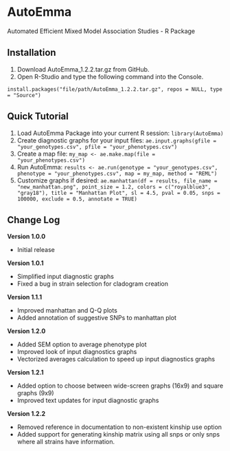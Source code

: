 # AutoEmma
Automated Efficient Mixed Model Association Studies - R Package

## Installation
1. Download AutoEmma_1.2.2.tar.gz from GitHub.
2. Open R-Studio and type the following command into the Console.
```
install.packages("file/path/AutoEmma_1.2.2.tar.gz", repos = NULL, type = "Source")
```

## Quick Tutorial
1. Load AutoEmma Package into your current R session: ```library(AutoEmma)```
2. Create diagnostic graphs for your input files: ```ae.input.graphs(gfile = "your_genotypes.csv", pfile = "your_phenotypes.csv")```
3. Create a map file: ```my_map <- ae.make.map(file = "your_phenotypes.csv")```
4. Run AutoEmma: ```results <- ae.run(genotype = "your_genotypes.csv", phenotype = "your_phenotypes.csv", map = my_map, method = "REML")```
5. Customize graphs if desired: ```ae.manhattan(df = results, file_name = "new_manhattan.png", point_size = 1.2, colors = c("royalblue3", "gray18"), title = "Manhattan Plot", sl = 4.5, pval = 0.05, snps = 100000, exclude = 0.5, annotate = TRUE)```

## Change Log
**Version 1.0.0**

* Initial release

**Version 1.0.1**

* Simplified input diagnostic graphs
* Fixed a bug in strain selection for cladogram creation

**Version 1.1.1**

* Improved manhattan and Q-Q plots
* Added annotation of suggestive SNPs to manhattan plot

**Version 1.2.0**

* Added SEM option to average phenotype plot
* Improved look of input diagnostics graphs
* Vectorized averages calculation to speed up input diagnostics graphs

**Version 1.2.1**

* Added option to choose between wide-screen graphs (16x9) and square graphs (9x9)
* Improved text updates for input diagnostic graphs

**Version 1.2.2**

* Removed reference in documentation to non-existent kinship use option
* Added support for generating kinship matrix using all snps or only snps where all strains have information.

